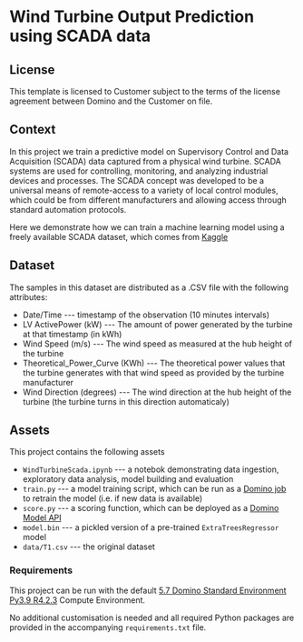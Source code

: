 # Wind Turbine Output Prediction using SCADA data

## License
This template is licensed to Customer subject to the terms of the license agreement between Domino and the Customer on file.

## Context
In this project we train a predictive model on Supervisory Control and Data Acquisition (SCADA) data captured from a physical wind turbine. SCADA systems are used for controlling, monitoring, and analyzing industrial devices and processes. The SCADA concept was developed to be a universal means of remote-access to a variety of local control modules, which could be from different manufacturers and allowing access through standard automation protocols.

Here we demonstrate how we can train a machine learning model using a freely available SCADA dataset, which comes from [Kaggle](https://www.kaggle.com/datasets/berkerisen/wind-turbine-scada-dataset)

## Dataset
The samples in this dataset are distributed as a .CSV file with the following attributes:

* Date/Time --- timestamp of the observation (10 minutes intervals)
* LV ActivePower (kW) --- The amount of power generated by the turbine at that timestamp (in kWh)
* Wind Speed (m/s) --- The wind speed as measured at the hub height of the turbine
* Theoretical_Power_Curve (KWh) --- The theoretical power values that the turbine generates with that wind speed as provided by the turbine manufacturer
* Wind Direction (degrees) --- The wind direction at the hub height of the turbine (the turbine turns in this direction automaticaly)

## Assets
This project contains the following assets

* ```WindTurbineScada.ipynb``` --- a notebok demonstrating data ingestion, exploratory data analysis, model building and evaluation
* ```train.py``` --- a model training script, which can be run as a [Domino job](https://docs.dominodatalab.com/en/latest/user_guide/942549/jobs/) to retrain the model (i.e. if new data is available)
* ```score.py``` --- a scoring function, which can be deployed as a [Domino Model API](https://docs.dominodatalab.com/en/latest/user_guide/8dbc91/deploy-models-at-rest/)
* ```model.bin``` --- a pickled version of a pre-trained ```ExtraTreesRegressor``` model
* ```data/T1.csv``` --- the original dataset

### Requirements
This project can be run with the default [5.7 Domino Standard Environment Py3.9 R4.2.3](https://quay.io/domino/compute-environment-images:ubuntu20-py3.9-r4.2-domino5.7-standard) Compute Environment.

No additional customisation is needed and all required Python packages are provided in the accompanying ```requirements.txt``` file.
